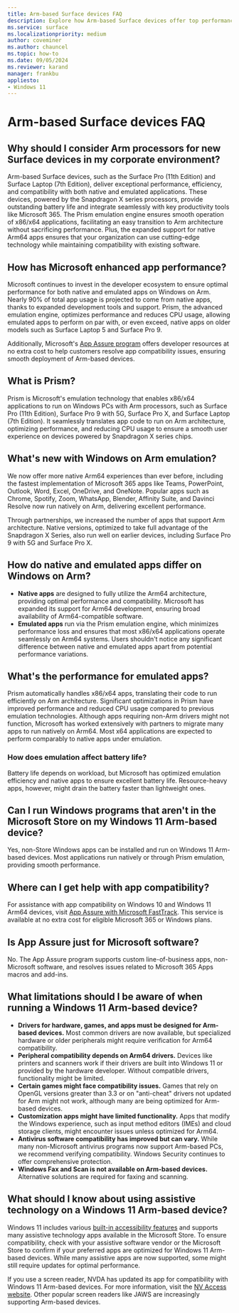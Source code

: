 ```yaml
---
title: Arm-based Surface devices FAQ
description: Explore how Arm-based Surface devices offer top performance, efficiency, and app compatibility for corporate environments.
ms.service: surface
ms.localizationpriority: medium
author: coveminer
ms.author: chauncel
ms.topic: how-to
ms.date: 09/05/2024
ms.reviewer: karand
manager: frankbu
appliesto:
- Windows 11
---
```



# Arm-based Surface devices FAQ

## Why should I consider Arm processors for new Surface devices in my corporate environment?

Arm-based Surface devices, such as the Surface Pro (11th Edition) and Surface Laptop (7th Edition), deliver exceptional performance, efficiency, and compatibility with both native and emulated applications. These devices, powered by the Snapdragon X series processors, provide outstanding battery life and integrate seamlessly with key productivity tools like Microsoft 365. The Prism emulation engine ensures smooth operation of x86/x64 applications, facilitating an easy transition to Arm architecture without sacrificing performance. Plus, the expanded support for native Arm64 apps ensures that your organization can use cutting-edge technology while maintaining compatibility with existing software.

## How has Microsoft enhanced app performance?

Microsoft continues to invest in the developer ecosystem to ensure optimal performance for both native and emulated apps on Windows on Arm. Nearly 90% of total app usage is projected to come from native apps, thanks to expanded development tools and support. Prism, the advanced emulation engine, optimizes performance and reduces CPU usage, allowing emulated apps to perform on par with, or even exceed, native apps on older models such as Surface Laptop 5 and Surface Pro 9.

Additionally, Microsoft's [App Assure program](https://www.microsoft.com/fasttrack/microsoft-365/app-assure) offers developer resources at no extra cost to help customers resolve app compatibility issues, ensuring smooth deployment of Arm-based devices.

## What is Prism?

Prism is Microsoft's emulation technology that enables x86/x64 applications to run on Windows PCs with Arm processors, such as Surface Pro (11th Edition), Surface Pro 9 with 5G, Surface Pro X, and Surface Laptop (7th Edition). It seamlessly translates app code to run on Arm architecture, optimizing performance, and reducing CPU usage to ensure a smooth user experience on devices powered by Snapdragon X series chips.

## What's new with Windows on Arm emulation?

We now offer more native Arm64 experiences than ever before, including the fastest implementation of Microsoft 365 apps like Teams, PowerPoint, Outlook, Word, Excel, OneDrive, and OneNote. Popular apps such as Chrome, Spotify, Zoom, WhatsApp, Blender, Affinity Suite, and Davinci Resolve now run natively on Arm, delivering excellent performance.

Through partnerships, we increased the number of apps that support Arm architecture. Native versions, optimized to take full advantage of the Snapdragon X Series, also run well on earlier devices, including Surface Pro 9 with 5G and Surface Pro X.

## How do native and emulated apps differ on Windows on Arm?

- **Native apps** are designed to fully utilize the Arm64 architecture, providing optimal performance and compatibility. Microsoft has expanded its support for Arm64 development, ensuring broad availability of Arm64-compatible software.
- **Emulated apps** run via the Prism emulation engine, which minimizes performance loss and ensures that most x86/x64 applications operate seamlessly on Arm64 systems. Users shouldn't notice any significant difference between native and emulated apps apart from potential performance variations.

## What's the performance for emulated apps?

Prism automatically handles x86/x64 apps, translating their code to run efficiently on Arm architecture. Significant optimizations in Prism have improved performance and reduced CPU usage compared to previous emulation technologies. Although apps requiring non-Arm drivers might not function, Microsoft has worked extensively with partners to migrate many apps to run natively on Arm64. Most x64 applications are expected to perform comparably to native apps under emulation.

### How does emulation affect battery life?

Battery life depends on workload, but Microsoft has optimized emulation efficiency and native apps to ensure excellent battery life. Resource-heavy apps, however, might drain the battery faster than lightweight ones.

## Can I run Windows programs that aren't in the Microsoft Store on my Windows 11 Arm-based device?

Yes, non-Store Windows apps can be installed and run on Windows 11 Arm-based devices. Most applications run natively or through Prism emulation, providing smooth performance.

## Where can I get help with app compatibility?

For assistance with app compatibility on Windows 10 and Windows 11 Arm64 devices, visit [App Assure with Microsoft FastTrack](https://www.microsoft.com/fasttrack/microsoft-365/app-assure). This service is available at no extra cost for eligible Microsoft 365 or Windows plans.

## Is App Assure just for Microsoft software?

No. The App Assure program supports custom line-of-business apps, non-Microsoft software, and resolves issues related to Microsoft 365 Apps macros and add-ins.

## What limitations should I be aware of when running a Windows 11 Arm-based device?

- **Drivers for hardware, games, and apps must be designed for Arm-based devices.** Most common drivers are now available, but specialized hardware or older peripherals might require verification for Arm64 compatibility.
- **Peripheral compatibility depends on Arm64 drivers.** Devices like printers and scanners work if their drivers are built into Windows 11 or provided by the hardware developer. Without compatible drivers, functionality might be limited.
- **Certain games might face compatibility issues.** Games that rely on OpenGL versions greater than 3.3 or on "anti-cheat" drivers not updated for Arm might not work, although many are being optimized for Arm-based devices.
- **Customization apps might have limited functionality.** Apps that modify the Windows experience, such as input method editors (IMEs) and cloud storage clients, might encounter issues unless optimized for Arm64.
- **Antivirus software compatibility has improved but can vary.** While many non-Microsoft antivirus programs now support Arm-based PCs, we recommend verifying compatibility. Windows Security continues to offer comprehensive protection.
- **Windows Fax and Scan is not available on Arm-based devices.** Alternative solutions are required for faxing and scanning.

## What should I know about using assistive technology on a Windows 11 Arm-based device?

Windows 11 includes various [built-in accessibility features](https://www.microsoft.com/Accessibility/windows) and supports many assistive technology apps available in the Microsoft Store. To ensure compatibility, check with your assistive software vendor or the Microsoft Store to confirm if your preferred apps are optimized for Windows 11 Arm-based devices. While many assistive apps are now supported, some might still require updates for optimal performance.

If you use a screen reader, NVDA has updated its app for compatibility with Windows 11 Arm-based devices. For more information, visit the [NV Access website](https://go.microsoft.com/fwlink/?linkid=867679). Other popular screen readers like JAWS are increasingly supporting Arm-based devices.
